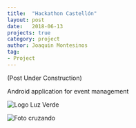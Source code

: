 ```yaml
---
title:  "Hackathon Castellón"
layout: post
date:   2018-06-13
projects: true
category: project
author: Joaquin Montesinos
tag:
- Project
---
```


(Post Under Construction)

Android application for event management


![Logo Luz Verde]({{site.baseurl}}/assets/images/posts/hastellon.png)

![Foto cruzando]({{site.baseurl}}/assets/images/posts/cruzandociego.png)







